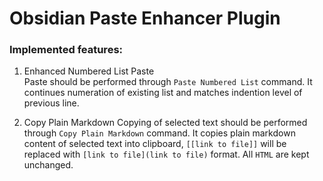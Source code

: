 # Obsidian Paste Enhancer Plugin

### Implemented features:

1. Enhanced Numbered List Paste \
Paste should be performed through `Paste Numbered List` command. It continues numeration of 
existing list and matches indention level of previous line.

2. Copy Plain Markdown
Copying of selected text should be performed through `Copy Plain Markdown` command.
It copies plain markdown content of selected text into clipboard, `[[link to file]]` will be replaced with `[link to file](link to file)` format.
All `HTML` are kept unchanged.

